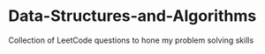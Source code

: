 # Data-Structures-and-Algorithms
Collection of LeetCode questions to hone my problem solving skills
